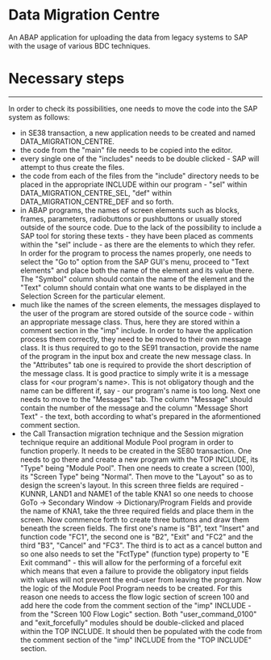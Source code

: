 # Data Migration Centre
An ABAP application for uploading the data from legacy systems to SAP with the usage of various BDC techniques.

# Necessary steps

---
In order to check its possibilities, one needs to move the code into the SAP system as follows:
- in SE38 transaction, a new application needs to be created and named DATA_MIGRATION_CENTRE.
- the code from the "main" file needs to be copied into the editor.
- every single one of the "includes" needs to be double clicked - SAP will attempt to thus create the files.
- the code from each of the files from the "include" directory needs to be placed in the appropriate INCLUDE within our program - "sel" within
DATA_MIGRATION_CENTRE_SEL, "def" within DATA_MIGRATION_CENTRE_DEF and so forth. 
- in ABAP programs, the names of screen elements such as blocks, frames, parameters, radiobuttons or pushbuttons or usually stored outside of the source code. Due to the lack of the possibility to include a SAP tool for storing these texts - they have been placed as comments within the "sel" include - as there are the elements to which they refer. In order for the program to process the names properly, one needs to select the "Go to" option from the SAP GUI's menu, proceed to "Text elements" and place both the name of the element and its value there. The "Symbol" column should contain the name of the element and the "Text" column should contain what one wants to be displayed in the Selection Screen for the particular element.
- much like the names of the screen elements, the messages displayed to the user of the program are stored outside of the source code - within an appropriate message class. Thus, here they are stored within a comment section in the "imp" include. In order to have the application process them correctly, they need to be moved to their own message class. It is thus required to go to the SE91 transaction, provide the name of the program in the input box and create the new message class. In the "Attributes" tab one is required to provide the short description of the message class. It is good practice to simply write it is a message class for <our program's name>. This is not obligatory though and the name can be different if, say - our program's name is too long. Next one needs to move to the "Messages" tab. The column "Message" should contain the number of the message and the column "Message Short Text" - the text, both according to what's prepared in the aformentioned comment section.
- the Call Transaction migration technique and the Session migration technique require an additional Module Pool program in order to function properly. It needs to be created in the SE80 transaction. One needs to go there and create a new program with the TOP INCLUDE, its "Type" being "Module Pool". Then one needs to create a screen (100), its "Screen Type" being "Normal". Then move to the "Layout" so as to design the screen's layout. In this screen three fields are required - KUNNR, LAND1 and NAME1 of the table KNA1 so one needs to choose GoTo -> Secondary Window -> Dictionary/Program Fields and provide the name of KNA1, take the three required fields and
place them in the screen. Now commence forth to create three buttons and draw them beneath the screen fields. The first one's name is "B1", text "Insert" and function code "FC1", the second one is "B2", "Exit" and "FC2" and the third "B3", "Cancel" and "FC3". The third is to act as a cancel button and so one also needs to set the "FctType" (function type) property to "E Exit command" - this will allow for the performing of a forceful exit which means that even a failure to provide the obligatory input fields with values will not prevent the end-user from leaving the program. Now the logic of the Module Pool Program needs to be created. For this reason one needs to access the flow logic section of screen 100 and add here the code from the comment section of the "imp" INCLUDE - from the "Screen 100 Flow Logic" section. Both "user_command_0100" and "exit_forcefully" modules should be double-clicked and placed within the TOP INCLUDE. It should then be populated with the code from the comment section of the "imp" INCLUDE from the "TOP INCLUDE" section.
